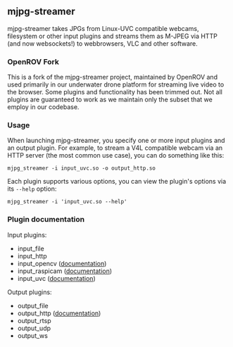 ## mjpg-streamer

mjpg-streamer takes JPGs from Linux-UVC compatible webcams, filesystem or other input plugins and streams them as M-JPEG via HTTP (and now websockets!) to webbrowsers, VLC and other software.

### OpenROV Fork
This is a fork of the mjpg-streamer project, maintained by OpenROV and used primarily in our underwater drone platform for streaming live video to the browser. 
Some plugins and functionality has been trimmed out. Not all plugins are guaranteed to work as we maintain only the subset that we employ in our codebase.

### Usage

When launching mjpg-streamer, you specify one or more input plugins and an output plugin. For example, to stream a V4L compatible webcam via an HTTP server (the most common use case), you
can do something like this:

	mjpg_streamer -i input_uvc.so -o output_http.so

Each plugin supports various options, you can view the plugin's options via its `--help` option:

	mjpg_streamer -i 'input_uvc.so --help'

### Plugin documentation

Input plugins:

* input_file
* input_http
* input_opencv ([documentation](plugins/input_opencv/README.md))
* input_raspicam ([documentation](plugins/input_raspicam/README.md))
* input_uvc ([documentation](plugins/input_uvc/README.md))

Output plugins:

* output_file
* output_http ([documentation](plugins/output_http/README.md))
* output_rtsp
* output_udp
* output_ws


